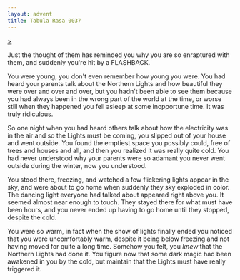 ```yaml
---
layout: advent
title: Tabula Rasa 0037
---
```

[>](0036.html)

Just the thought of them has reminded you why you are so enraptured with them, and suddenly you're hit by a FLASHBACK.

You were young, you don't even remember how young you were. You had heard your parents talk about the Northern Lights and how beautiful they were over and over and over, but you hadn't been able to see them because you had always been in the wrong part of the world at the time, or worse still when they happened you fell asleep at some inopportune time. It was truly ridiculous.

So one night when you had heard others talk about how the electricity was in the air and so the Lights must be coming, you slipped out of your house and went outside. You found the emptiest space you possibly could, free of trees and houses and all, and then you realized it was really quite cold. You had never understood why your parents were so adamant you never went outside during the winter, now you understood.

You stood there, freezing, and watched a few flickering lights appear in the sky, and were about to go home when suddenly they sky exploded in color. The dancing light everyone had talked about appeared right above you. It seemed almost near enough to touch. They stayed there for what must have been hours, and you never ended up having to go home until they stopped, despite the cold.

You were so warm, in fact when the show of lights finally ended you noticed that you were uncomfortably warm, despite it being below freezing and not having moved for quite a long time. Somehow you felt, you *knew* that the Northern Lights had done it. You figure now that some dark magic had been awakened in you by the cold, but maintain that the Lights must have really triggered it.